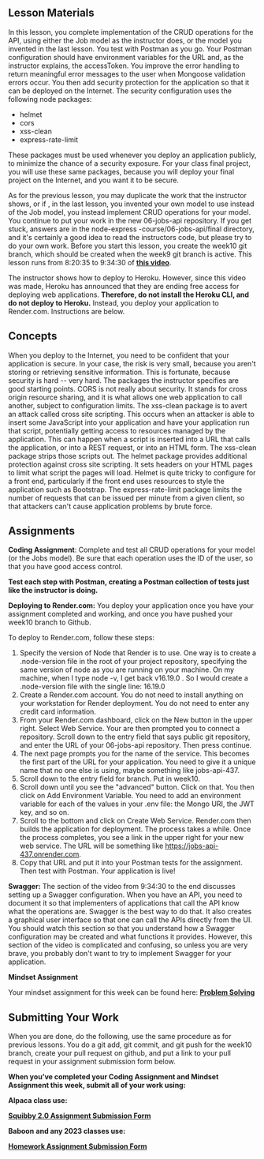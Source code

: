 **Lesson Materials**
--------------------

In this lesson, you complete implementation of the CRUD operations for the API, using either the Job model as the instructor does, or the model you invented in the last lesson. You test with Postman as you go. Your Postman configuration should have environment variables for the URL and, as the instructor explains, the accessToken. You improve the error handling to return meaningful error messages to the user when Mongoose validation errors occur. You then add security protection for the application so that it can be deployed on the Internet. The security configuration uses the following node packages:

*   helmet
*   cors
*   xss-clean
*   express-rate-limit

These packages must be used whenever you deploy an application publicly, to minimize the chance of a security exposure. For your class final project, you will use these same packages, because you will deploy your final project on the Internet, and you want it to be secure.

As for the previous lesson, you may duplicate the work that the instructor shows, or if , in the last lesson, you invented your own model to use instead of the Job model, you instead implement CRUD operations for your model. You continue to put your work in the new 06-jobs-api repository. If you get stuck, answers are in the node-express -course/06-jobs-api/final directory, and it's certainly a good idea to read the instructors code, but please try to do your own work. Before you start this lesson, you create the week10 git branch, which should be created when the week9 git branch is active. This lesson runs from 8:20:35 to 9:34:30 of **[this video](https://www.youtube.com/watch?v=rltfdjcXjmk&t=23313s)**.

The instructor shows how to deploy to Heroku. However, since this video was made, Heroku has announced that they are ending free access for deploying web applications. **Therefore, do not install the Heroku CLI, and do not deploy to Heroku.** Instead, you deploy your application to Render.com. Instructions are below.

Concepts
--------

When you deploy to the Internet, you need to be confident that your application is secure. In your case, the risk is very small, because you aren't storing or retrieving sensitive information. This is fortunate, because security is hard -- very hard. The packages the instructor specifies are good starting points. CORS is not really about security. It stands for cross origin resource sharing, and it is what allows one web application to call another, subject to configuration limits. The xss-clean package is to avert an attack called cross site scripting. This occurs when an attacker is able to insert some JavaScript into your application and have your application run that script, potentially getting access to resources managed by the application. This can happen when a script is inserted into a URL that calls the application, or into a REST request, or into an HTML form. The xss-clean package strips those scripts out. The helmet package provides additional protection against cross site scripting. It sets headers on your HTML pages to limit what script the pages will load. Helmet is quite tricky to configure for a front end, particularly if the front end uses resources to style the application such as Bootstrap. The express-rate-limit package limits the number of requests that can be issued per minute from a given client, so that attackers can't cause application problems by brute force.

**Assignments**
---------------

**Coding Assignment**: Complete and test all CRUD operations for your model (or the Jobs model). Be sure that each operation uses the ID of the user, so that you have good access control.

**Test each step with Postman, creating a Postman collection of tests just like the instructor is doing.**

**Deploying to Render.com:** You deploy your application once you have your assignment completed and working, and once you have pushed your week10 branch to Github.

To deploy to Render.com, follow these steps:

1.  Specify the version of Node that Render is to use. One way is to create a .node-version file in the root of your project repository, specifying the same version of node as you are running on your machine. On my machine, when I type node -v, I get back v16.19.0 . So I would create a .node-version file with the single line: 16.19.0
2.  Create a Render.com account. You do not need to install anything on your workstation for Render deployment. You do not need to enter any credit card information.
3.  From your Render.com dashboard, click on the New button in the upper right. Select Web Service. Your are then prompted you to connect a repository. Scroll down to the entry field that says public git repository, and enter the URL of your 06-jobs-api repository. Then press continue.
4.  The next page prompts you for the name of the service. This becomes the first part of the URL for your application. You need to give it a unique name that no one else is using, maybe something like jobs-api-437.
5.  Scroll down to the entry field for branch. Put in week10.
6.  Scroll down until you see the "advanced" button. Click on that. You then click on Add Environment Variable. You need to add an environment variable for each of the values in your .env file: the Mongo URI, the JWT key, and so on.
7.  Scroll to the bottom and click on Create Web Service. Render.com then builds the application for deployment. The process takes a while. Once the process completes, you see a link in the upper right for your new web service. The URL will be something like https://jobs-api-437.onrender.com.
8.  Copy that URL and put it into your Postman tests for the assignment. Then test with Postman. Your application is live!

**Swagger:** The section of the video from 9:34:30 to the end discusses setting up a Swagger configuration. When you have an API, you need to document it so that implementers of applications that call the API know what the operations are. Swagger is the best way to do that. It also creates a graphical user interface so that one can call the APIs directly from the UI. You should watch this section so that you understand how a Swagger configuration may be created and what functions it provides. However, this section of the video is complicated and confusing, so unless you are very brave, you probably don't want to try to implement Swagger for your application.

**Mindset Assignment**

Your mindset assignment for this week can be found here: **[Problem Solving](https://learn.codethedream.org/mindset-curriculum-problem-solving/)**

**Submitting Your Work**
------------------------

When you are done, do the following, use the same procedure as for previous lessons. You do a git add, git commit, and git push for the week10 branch, create your pull request on github, and put a link to your pull request in your assignment submission form below.

**When you’ve completed your Coding Assignment and Mindset Assignment this week, submit all of your work using:**

**Alpaca class use:**

**[Squibby 2.0 Assignment Submission Form](http://tiny.cc/squibby2)**

**Baboon** **and any 2023 classes use:**

[**Homework Assignment Submission Form**](https://airtable.com/shrBpqHbS6wgInoF9)